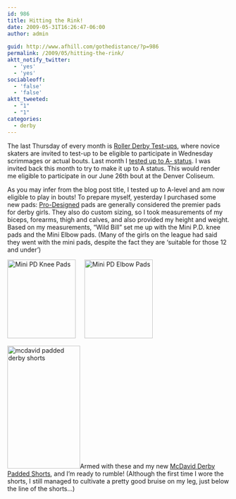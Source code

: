 ```yaml
---
id: 986
title: Hitting the Rink!
date: 2009-05-31T16:26:47-06:00
author: admin
  
guid: http://www.afhill.com/gothedistance/?p=986
permalink: /2009/05/hitting-the-rink/
aktt_notify_twitter:
  - 'yes'
  - 'yes'
sociableoff:
  - 'false'
  - 'false'
aktt_tweeted:
  - "1"
  - "1"
categories:
  - derby
---
```

The last Thursday of every month is <a href="http://denverrollerdolls.org" rel="nofollow">Roller Derby Test-ups</a>, where novice skaters are invited to test-up to be eligible to participate in Wednesday scrimmages or actual bouts. Last month I [tested up to A- status](http://www.afhill.com/gothedistance/2009/04/ready-to-rumble/). I was invited back this month to try to make it up to A status. This would render me eligible to participate in our June 26th bout at the Denver Coliseum. 

As you may infer from the blog post title, I tested up to A-level and am now eligible to play in bouts! To prepare myself, yesterday I purchased some new pads: <a href="http://www.prodesigned.com/" rel="nofollow">Pro-Designed</a> pads are generally considered the premier pads for derby girls. They also do custom sizing, so I took measurements of my biceps, forearms, thigh and calves, and also provided my height and weight. Based on my measurements, &#8220;Wild Bill&#8221; set me up with the Mini P.D. knee pads and the Mini Elbow pads. (Many of the girls on the league had said they went with the mini pads, despite the fact they are &#8216;suitable for those 12 and under&#8217;) 

<img src="http://www.afhill.com/gothedistance/wp-content/uploads/2009/05/pd-knee.jpg" alt="Mini PD Knee Pads" title="Mini PD Knee Pads" width="155" height="178" class="size-full wp-image-987" style="float:left" /><img src="http://www.afhill.com/gothedistance/wp-content/uploads/2009/05/pd-elbow.jpg" alt="Mini PD Elbow Pads" title="Mini PD Elbow Pads" width="155" height="178" class="size-full wp-image-988" style="float: left; margin-left: 20px" />  
<br style="clear: both" />  
[<img src="http://www.afhill.com/gothedistance/wp-content/uploads/2009/05/mcdavid.jpg" alt="mcdavid padded derby shorts" title="mcdavid padded derby shorts" width="165" height="278" class="alignright size-full wp-image-990" />](http://www.xsportsprotective.com/mcdavid-roller-derby-shorts.html)Armed with these and my new <a href="http://www.xsportsprotective.com/mcdavid-roller-derby-shorts.html" rel="nofollow">McDavid Derby Padded Shorts</a>, and I&#8217;m ready to rumble! (Although the first time I wore the shorts, I still managed to cultivate a pretty good bruise on my leg, just below the line of the shorts&#8230;)